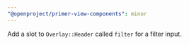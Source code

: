 ```yaml
---
"@openproject/primer-view-components": minor
---
```


Add a slot to `Overlay::Header` called `filter` for a filter input.
